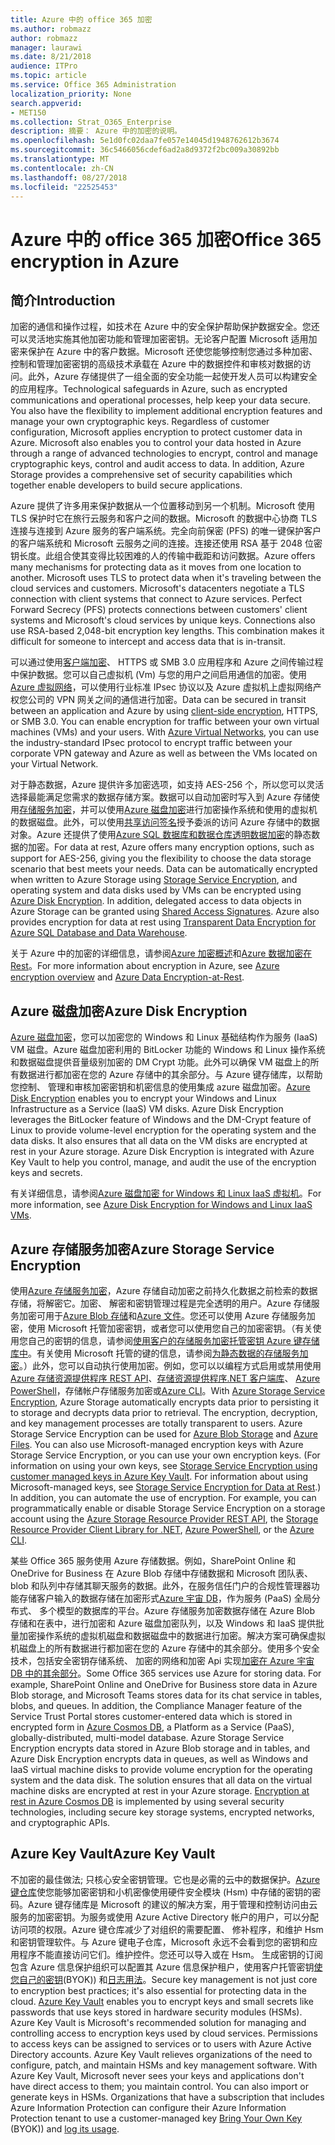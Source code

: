 ```yaml
---
title: Azure 中的 office 365 加密
ms.author: robmazz
author: robmazz
manager: laurawi
ms.date: 8/21/2018
audience: ITPro
ms.topic: article
ms.service: Office 365 Administration
localization_priority: None
search.appverid:
- MET150
ms.collection: Strat_O365_Enterprise
description: 摘要： Azure 中的加密的说明。
ms.openlocfilehash: 5e1d0fc02daa7fe057e14045d1948762612b3674
ms.sourcegitcommit: 36c5466056cdef6ad2a8d9372f2bc009a30892bb
ms.translationtype: MT
ms.contentlocale: zh-CN
ms.lasthandoff: 08/27/2018
ms.locfileid: "22525453"
---
```

# <a name="office-365-encryption-in-azure"></a><span data-ttu-id="3b904-103">Azure 中的 office 365 加密</span><span class="sxs-lookup"><span data-stu-id="3b904-103">Office 365 encryption in Azure</span></span>

## <a name="introduction"></a><span data-ttu-id="3b904-104">简介</span><span class="sxs-lookup"><span data-stu-id="3b904-104">Introduction</span></span>
<span data-ttu-id="3b904-p101">加密的通信和操作过程，如技术在 Azure 中的安全保护帮助保护数据安全。您还可以灵活地实施其他加密功能和管理加密密钥。无论客户配置 Microsoft 适用加密来保护在 Azure 中的客户数据。Microsoft 还使您能够控制您通过多种加密、 控制和管理加密密钥的高级技术承载在 Azure 中的数据控件和审核对数据的访问。此外，Azure 存储提供了一组全面的安全功能一起使开发人员可以构建安全的应用程序。</span><span class="sxs-lookup"><span data-stu-id="3b904-p101">Technological safeguards in Azure, such as encrypted communications and operational processes, help keep your data secure. You also have the flexibility to implement additional encryption features and manage your own cryptographic keys. Regardless of customer configuration, Microsoft applies encryption to protect customer data in Azure. Microsoft also enables you to control your data hosted in Azure through a range of advanced technologies to encrypt, control and manage cryptographic keys, control and audit access to data. In addition, Azure Storage provides a comprehensive set of security capabilities which together enable developers to build secure applications.</span></span>

<span data-ttu-id="3b904-p102">Azure 提供了许多用来保护数据从一个位置移动到另一个机制。Microsoft 使用 TLS 保护时它在旅行云服务和客户之间的数据。Microsoft 的数据中心协商 TLS 连接与连接到 Azure 服务的客户端系统。完全向前保密 (PFS) 的唯一键保护客户的客户端系统和 Microsoft 云服务之间的连接。连接还使用 RSA 基于 2048 位密钥长度。此组合使其变得比较困难的人的传输中截距和访问数据。</span><span class="sxs-lookup"><span data-stu-id="3b904-p102">Azure offers many mechanisms for protecting data as it moves from one location to another. Microsoft uses TLS to protect data when it's traveling between the cloud services and customers. Microsoft's datacenters negotiate a TLS connection with client systems that connect to Azure services. Perfect Forward Secrecy (PFS) protects connections between customers' client systems and Microsoft's cloud services by unique keys. Connections also use RSA-based 2,048-bit encryption key lengths. This combination makes it difficult for someone to intercept and access data that is in-transit.</span></span>

<span data-ttu-id="3b904-p103">可以通过使用[客户端加密](https://docs.microsoft.com/azure/storage/storage-client-side-encryption)、 HTTPS 或 SMB 3.0 应用程序和 Azure 之间传输过程中保护数据。您可以自己虚拟机 (Vm) 与您的用户之间启用通信的加密。使用[Azure 虚拟网络](https://azure.microsoft.com/services/virtual-network/)，可以使用行业标准 IPsec 协议以及 Azure 虚拟机上虚拟网络产权您公司的 VPN 网关之间的通信进行加密。</span><span class="sxs-lookup"><span data-stu-id="3b904-p103">Data can be secured in transit between an application and Azure by using [client-side encryption](https://docs.microsoft.com/azure/storage/storage-client-side-encryption), HTTPS, or SMB 3.0. You can enable encryption for traffic between your own virtual machines (VMs) and your users. With [Azure Virtual Networks](https://azure.microsoft.com/services/virtual-network/), you can use the industry-standard IPsec protocol to encrypt traffic between your corporate VPN gateway and Azure as well as between the VMs located on your Virtual Network.</span></span>

<span data-ttu-id="3b904-p104">对于静态数据，Azure 提供许多加密选项，如支持 AES-256 个，所以您可以灵活选择最能满足您需求的数据存储方案。数据可以自动加密时写入到 Azure 存储使用[存储服务加密](https://docs.microsoft.com/azure/storage/storage-service-encryption)，并可以使用[Azure 磁盘加密](https://docs.microsoft.com/azure/security/azure-security-disk-encryption)进行加密操作系统和使用的虚拟机的数据磁盘。此外，可以使用[共享访问签名](https://docs.microsoft.com/azure/storage/storage-dotnet-shared-access-signature-part-1)授予委派的访问 Azure 存储中的数据对象。Azure 还提供了使用[Azure SQL 数据库和数据仓库透明数据加密](https://docs.microsoft.com/sql/relational-databases/security/encryption/transparent-data-encryption-azure-sql)的静态数据的加密。</span><span class="sxs-lookup"><span data-stu-id="3b904-p104">For data at rest, Azure offers many encryption options, such as support for AES-256, giving you the flexibility to choose the data storage scenario that best meets your needs. Data can be automatically encrypted when written to Azure Storage using [Storage Service Encryption](https://docs.microsoft.com/azure/storage/storage-service-encryption), and operating system and data disks used by VMs can be encrypted using [Azure Disk Encryption](https://docs.microsoft.com/azure/security/azure-security-disk-encryption). In addition, delegated access to data objects in Azure Storage can be granted using [Shared Access Signatures](https://docs.microsoft.com/azure/storage/storage-dotnet-shared-access-signature-part-1). Azure also provides encryption for data at rest using [Transparent Data Encryption for Azure SQL Database and Data Warehouse](https://docs.microsoft.com/sql/relational-databases/security/encryption/transparent-data-encryption-azure-sql).</span></span>

<span data-ttu-id="3b904-123">关于 Azure 中的加密的详细信息，请参阅[Azure 加密概述](https://docs.microsoft.com/azure/security/security-azure-encryption-overview)和[Azure 数据加密在 Rest](https://docs.microsoft.com/azure/security/azure-security-encryption-atrest)。</span><span class="sxs-lookup"><span data-stu-id="3b904-123">For more information about encryption in Azure, see [Azure encryption overview](https://docs.microsoft.com/azure/security/security-azure-encryption-overview) and [Azure Data Encryption-at-Rest](https://docs.microsoft.com/azure/security/azure-security-encryption-atrest).</span></span>

## <a name="azure-disk-encryption"></a><span data-ttu-id="3b904-124">Azure 磁盘加密</span><span class="sxs-lookup"><span data-stu-id="3b904-124">Azure Disk Encryption</span></span>
<span data-ttu-id="3b904-p105">[Azure 磁盘加密](https://docs.microsoft.com/azure/security/azure-security-disk-encryption)，您可以加密您的 Windows 和 Linux 基础结构作为服务 (IaaS) VM 磁盘。Azure 磁盘加密利用的 BitLocker 功能的 Windows 和 Linux 操作系统和数据磁盘提供音量级别加密的 DM Crypt 功能。此外可以确保 VM 磁盘上的所有数据进行都加密在您的 Azure 存储中的其余部分。与 Azure 键存储库，以帮助您控制、 管理和审核加密密钥和机密信息的使用集成 azure 磁盘加密。</span><span class="sxs-lookup"><span data-stu-id="3b904-p105">[Azure Disk Encryption](https://docs.microsoft.com/azure/security/azure-security-disk-encryption) enables you to encrypt your Windows and Linux Infrastructure as a Service (IaaS) VM disks. Azure Disk Encryption leverages the BitLocker feature of Windows and the DM-Crypt feature of Linux to provide volume-level encryption for the operating system and the data disks. It also ensures that all data on the VM disks are encrypted at rest in your Azure storage. Azure Disk Encryption is integrated with Azure Key Vault to help you control, manage, and audit the use of the encryption keys and secrets.</span></span>

<span data-ttu-id="3b904-129">有关详细信息，请参阅[Azure 磁盘加密 for Windows 和 Linux IaaS 虚拟机](https://docs.microsoft.com/azure/security/azure-security-disk-encryption)。</span><span class="sxs-lookup"><span data-stu-id="3b904-129">For more information, see [Azure Disk Encryption for Windows and Linux IaaS VMs](https://docs.microsoft.com/azure/security/azure-security-disk-encryption).</span></span>

## <a name="azure-storage-service-encryption"></a><span data-ttu-id="3b904-130">Azure 存储服务加密</span><span class="sxs-lookup"><span data-stu-id="3b904-130">Azure Storage Service Encryption</span></span>
<span data-ttu-id="3b904-p106">使用[Azure 存储服务加密](https://docs.microsoft.com/azure/storage/storage-service-encryption)，Azure 存储自动加密之前持久化数据之前检索的数据存储，将解密它。加密、 解密和密钥管理过程是完全透明的用户。Azure 存储服务加密可用于[Azure Blob 存储](https://azure.microsoft.com/services/storage/blobs/)和[Azure 文件](https://azure.microsoft.com/services/storage/files/)。您还可以使用 Azure 存储服务加密，使用 Microsoft 托管加密密钥，或者您可以使用您自己的加密密钥。（有关使用您自己的密钥的信息，请参阅[使用客户的存储服务加密托管密钥 Azure 键存储库中](https://docs.microsoft.com/azure/storage/common/storage-service-encryption-customer-managed-keys)。有关使用 Microsoft 托管的键的信息，请参阅[为静态数据的存储服务加密](https://docs.microsoft.com/azure/storage/storage-service-encryption)。）此外，您可以自动执行使用加密。例如，您可以以编程方式启用或禁用使用[Azure 存储资源提供程序 REST API](https://msdn.microsoft.com/library/azure/mt163683.aspx)、[存储资源提供程序.NET 客户端库](https://msdn.microsoft.com/library/azure/mt131037.aspx)、 [Azure PowerShell](https://docs.microsoft.com/powershell/azureps-cmdlets-docs)，存储帐户存储服务加密或[Azure CLI](https://docs.microsoft.com/azure/storage/storage-azure-cli)。</span><span class="sxs-lookup"><span data-stu-id="3b904-p106">With [Azure Storage Service Encryption](https://docs.microsoft.com/azure/storage/storage-service-encryption), Azure Storage automatically encrypts data prior to persisting it to storage and decrypts data prior to retrieval. The encryption, decryption, and key management processes are totally transparent to users. Azure Storage Service Encryption can be used for [Azure Blob Storage](https://azure.microsoft.com/services/storage/blobs/) and [Azure Files](https://azure.microsoft.com/services/storage/files/). You can also use Microsoft-managed encryption keys with Azure Storage Service Encryption, or you can use your own encryption keys. (For information on using your own keys, see [Storage Service Encryption using customer managed keys in Azure Key Vault](https://docs.microsoft.com/azure/storage/common/storage-service-encryption-customer-managed-keys). For information about using Microsoft-managed keys, see [Storage Service Encryption for Data at Rest](https://docs.microsoft.com/azure/storage/storage-service-encryption).) In addition, you can automate the use of encryption. For example, you can programmatically enable or disable Storage Service Encryption on a storage account using the [Azure Storage Resource Provider REST API](https://msdn.microsoft.com/library/azure/mt163683.aspx), the [Storage Resource Provider Client Library for .NET](https://msdn.microsoft.com/library/azure/mt131037.aspx), [Azure PowerShell](https://docs.microsoft.com/powershell/azureps-cmdlets-docs), or the [Azure CLI](https://docs.microsoft.com/azure/storage/storage-azure-cli).</span></span>

<span data-ttu-id="3b904-p107">某些 Office 365 服务使用 Azure 存储数据。例如，SharePoint Online 和 OneDrive for Business 在 Azure Blob 存储中存储数据和 Microsoft 团队表、 blob 和队列中存储其聊天服务的数据。此外，在服务信任门户的合规性管理器功能存储客户输入的数据存储在加密形式[Azure 宇宙 DB](https://docs.microsoft.com/azure/cosmos-db/database-encryption-at-rest)，作为服务 (PaaS) 全局分布式、 多个模型的数据库的平台。Azure 存储服务加密数据存储在 Azure Blob 存储和在表中，进行加密和 Azure 磁盘加密队列，以及 Windows 和 IaaS 提供批量加密操作系统的虚拟机磁盘和数据磁盘中的数据进行加密。解决方案可确保虚拟机磁盘上的所有数据进行都加密在您的 Azure 存储中的其余部分。使用多个安全技术，包括安全密钥存储系统、 加密的网络和加密 Api 实现[加密在 Azure 宇宙 DB 中的其余部分](https://docs.microsoft.com/azure/cosmos-db/database-encryption-at-rest)。</span><span class="sxs-lookup"><span data-stu-id="3b904-p107">Some Office 365 services use Azure for storing data. For example, SharePoint Online and OneDrive for Business store data in Azure Blob storage, and Microsoft Teams stores data for its chat service in tables, blobs, and queues. In addition, the Compliance Manager feature of the Service Trust Portal stores customer-entered data which is stored in encrypted form in [Azure Cosmos DB](https://docs.microsoft.com/azure/cosmos-db/database-encryption-at-rest), a Platform as a Service (PaaS), globally-distributed, multi-model database. Azure Storage Service Encryption encrypts data stored in Azure Blob storage and in tables, and Azure Disk Encryption encrypts data in queues, as well as Windows and IaaS virtual machine disks to provide volume encryption for the operating system and the data disk. The solution ensures that all data on the virtual machine disks are encrypted at rest in your Azure storage. [Encryption at rest in Azure Cosmos DB](https://docs.microsoft.com/azure/cosmos-db/database-encryption-at-rest) is implemented by using several security technologies, including secure key storage systems, encrypted networks, and cryptographic APIs.</span></span>

## <a name="azure-key-vault"></a><span data-ttu-id="3b904-144">Azure Key Vault</span><span class="sxs-lookup"><span data-stu-id="3b904-144">Azure Key Vault</span></span>
<span data-ttu-id="3b904-p108">不加密的最佳做法; 只核心安全密钥管理。它也是必需的云中的数据保护。[Azure 键仓库](https://docs.microsoft.com/azure/key-vault/key-vault-whatis)使您能够加密密钥和小机密像使用硬件安全模块 (Hsm) 中存储的密钥的密码。Azure 键存储库是 Microsoft 的建议的解决方案，用于管理和控制访问由云服务的加密密钥。为服务或使用 Azure Active Directory 帐户的用户，可以分配访问项的权限。Azure 键仓库减少了对组织的需要配置、 修补程序，和维护 Hsm 和密钥管理软件。与 Azure 键电子仓库，Microsoft 永远不会看到您的密钥和应用程序不能直接访问它们。维护控件。您还可以导入或在 Hsm。 生成密钥的订阅包含 Azure 信息保护组织可以配置其 Azure 信息保护租户，使用客户托管密钥[使您自己的密钥](https://docs.microsoft.com/information-protection/plan-design/byok-price-restrictions)(BYOK)) 和[日志用法](https://docs.microsoft.com/information-protection/deploy-use/log-analyze-usage)。</span><span class="sxs-lookup"><span data-stu-id="3b904-p108">Secure key management is not just core to encryption best practices; it's also essential for protecting data in the cloud. [Azure Key Vault](https://docs.microsoft.com/azure/key-vault/key-vault-whatis) enables you to encrypt keys and small secrets like passwords that use keys stored in hardware security modules (HSMs). Azure Key Vault is Microsoft's recommended solution for managing and controlling access to encryption keys used by cloud services. Permissions to access keys can be assigned to services or to users with Azure Active Directory accounts. Azure Key Vault relieves organizations of the need to configure, patch, and maintain HSMs and key management software. With Azure Key Vault, Microsoft never sees your keys and applications don't have direct access to them; you maintain control. You can also import or generate keys in HSMs. Organizations that have a subscription that includes Azure Information Protection can configure their Azure Information Protection tenant to use a customer-managed key [Bring Your Own Key](https://docs.microsoft.com/information-protection/plan-design/byok-price-restrictions) (BYOK)) and [log its usage](https://docs.microsoft.com/information-protection/deploy-use/log-analyze-usage).</span></span>
